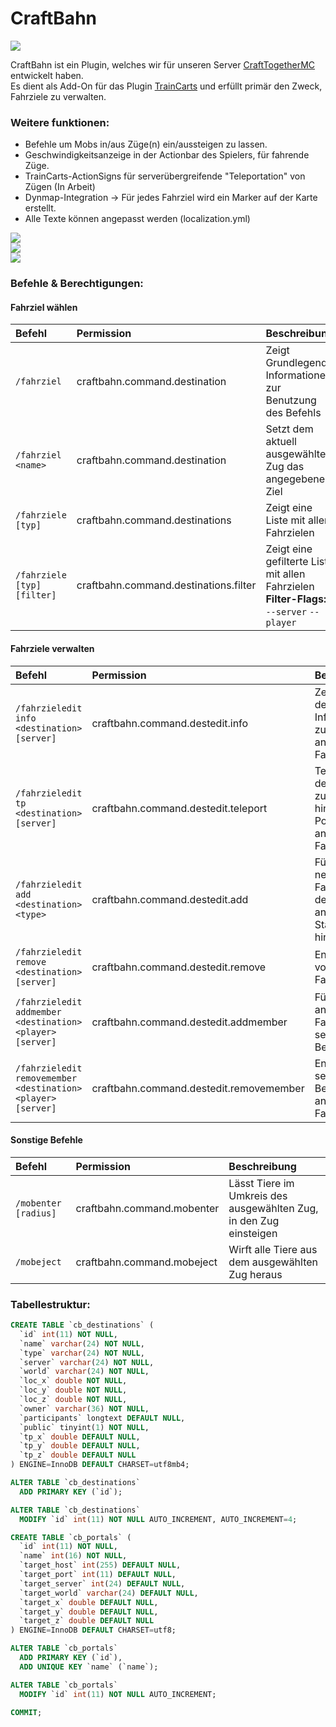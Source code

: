 # CraftBahn
   
![](https://media.tenor.com/images/b31da936191fcccadb8fc6e0fc777070/tenor.gif)
   
CraftBahn ist ein Plugin, welches wir für unseren Server [CraftTogetherMC](https://github.com/CraftTogetherMC) entwickelt haben.  
Es dient als Add-On für das Plugin [TrainCarts](https://github.com/bergerhealer/TrainCarts) und erfüllt primär den Zweck, Fahrziele zu verwalten.
   
### Weitere funktionen:
- Befehle um Mobs in/aus Züge(n) ein/aussteigen zu lassen.
- Geschwindigkeitsanzeige in der Actionbar des Spielers, für fahrende Züge.
- TrainCarts-ActionSigns für serverübergreifende "Teleportation" von Zügen (In Arbeit)
- Dynmap-Integration -> Für jedes Fahrziel wird ein Marker auf der Karte erstellt.
- Alle Texte können angepasst werden (localization.yml)
   
   
![](https://i.imgur.com/G2U1pKx.png)  
![](https://i.imgur.com/cUXQjis.png)  
![](https://i.imgur.com/g2UdOvJ.png)   
   
   
### Befehle & Berechtigungen:
   
#### Fahrziel wählen
| Befehl                      | Permission                            | Beschreibung                                                                             |
|:----------------------------|:--------------------------------------|:-----------------------------------------------------------------------------------------|
| `/fahrziel`                 | craftbahn.command.destination         | Zeigt Grundlegende Informationen zur Benutzung des Befehls                               |
| `/fahrziel <name>`          | craftbahn.command.destination         | Setzt dem aktuell ausgewählten Zug das angegebene Ziel                                   |
| `/fahrziele [typ]`          | craftbahn.command.destinations        | Zeigt eine Liste mit allen Fahrzielen                                                    |
| `/fahrziele [typ] [filter]` | craftbahn.command.destinations.filter | Zeigt eine gefilterte Liste mit allen Fahrzielen **Filter-Flags:** `--server` `--player` |
   
   
#### Fahrziele verwalten
| Befehl                                                       | Permission                              | Beschreibung                                                            |
|:-------------------------------------------------------------|:----------------------------------------|:------------------------------------------------------------------------|
| `/fahrzieledit info <destination> [server]`                  | craftbahn.command.destedit.info         | Zeigt detaillierte Informationen zum angegebenen Fahrziel an            |
| `/fahrzieledit tp <destination> [server]`                    | craftbahn.command.destedit.teleport     | Teleportiert den Spieler zur hinterlegten Position angegebenen Fahrziel |
| `/fahrzieledit add <destination> <type>  `                   | craftbahn.command.destedit.add          | Fügt ein neues Fahrziel mit dem angegebenen Stationstyp hinzu           |
| `/fahrzieledit remove <destination>  [server] `              | craftbahn.command.destedit.remove       | Entfernt ein vorhandenes Fahrziel                                       |
| `/fahrzieledit addmember <destination> <player> [server]`    | craftbahn.command.destedit.addmember    | Fügt dem angegebenen Fahrziel einen sekundären Besitzer hinzu           |
| `/fahrzieledit removemember <destination> <player> [server]` | craftbahn.command.destedit.removemember | Entfernt einen sekundären Besitzer des angegebenen Fahrziel             |
   
   
#### Sonstige Befehle
| Befehl                | Permission                 | Beschreibung                                                       |
|:----------------------|:---------------------------|:-------------------------------------------------------------------|
| `/mobenter [radius]`  | craftbahn.command.mobenter | Lässt Tiere im Umkreis des ausgewählten Zug, in den Zug einsteigen |
| `/mobeject`           | craftbahn.command.mobeject | Wirft alle Tiere aus dem ausgewählten Zug heraus                   |
   
   
### Tabellestruktur:

``` sql
CREATE TABLE `cb_destinations` (
  `id` int(11) NOT NULL,
  `name` varchar(24) NOT NULL,
  `type` varchar(24) NOT NULL,
  `server` varchar(24) NOT NULL,
  `world` varchar(24) NOT NULL,
  `loc_x` double NOT NULL,
  `loc_y` double NOT NULL,
  `loc_z` double NOT NULL,
  `owner` varchar(36) NOT NULL,
  `participants` longtext DEFAULT NULL,
  `public` tinyint(1) NOT NULL,
  `tp_x` double DEFAULT NULL,
  `tp_y` double DEFAULT NULL,
  `tp_z` double DEFAULT NULL
) ENGINE=InnoDB DEFAULT CHARSET=utf8mb4;

ALTER TABLE `cb_destinations`
  ADD PRIMARY KEY (`id`);

ALTER TABLE `cb_destinations`
  MODIFY `id` int(11) NOT NULL AUTO_INCREMENT, AUTO_INCREMENT=4;

CREATE TABLE `cb_portals` (
  `id` int(11) NOT NULL,
  `name` int(16) NOT NULL,
  `target_host` int(255) DEFAULT NULL,
  `target_port` int(11) DEFAULT NULL,
  `target_server` int(24) DEFAULT NULL,
  `target_world` varchar(24) DEFAULT NULL,
  `target_x` double DEFAULT NULL,
  `target_y` double DEFAULT NULL,
  `target_z` double DEFAULT NULL
) ENGINE=InnoDB DEFAULT CHARSET=utf8;

ALTER TABLE `cb_portals`
  ADD PRIMARY KEY (`id`),
  ADD UNIQUE KEY `name` (`name`);

ALTER TABLE `cb_portals`
  MODIFY `id` int(11) NOT NULL AUTO_INCREMENT;

COMMIT;
```


